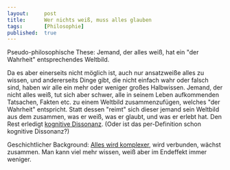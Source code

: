 ```yaml
---
layout: 	post
title: 		Wer nichts weiß, muss alles glauben
tags: 		[Philosophie]
published: 	true
---
```


Pseudo-philosophische These: Jemand, der alles weiß, hat ein "der Wahrheit" entsprechendes Weltbild. 

Da es aber einerseits nicht möglich ist, auch nur ansatzweiße alles zu wissen, und andererseits Dinge gibt, die nicht einfach wahr oder falsch sind, haben wir alle ein mehr oder weniger großes Halbwissen. Jemand, der nicht alles weiß, tut sich aber schwer, alle in seinem Leben aufkommenden Tatsachen, Fakten etc. zu einem Weltbild zusammenzufügen, welches "der Wahrheit" entspricht. Statt dessen "reimt" sich dieser jemand sein Weltbild aus dem zusammen, was er weiß, was er glaubt, und was er erlebt hat. Den Rest erledigt [kognitive Dissonanz](http://de.wikipedia.org/wiki/Kognitive_Dissonanz). (Oder ist das per-Definition schon kognitive Dissonanz?)

Geschichtlicher Background: [Alles wird komplexer](http://www.ted.com/talks/david_christian_big_history.html), wird verbunden, wächst zusammen. Man kann viel mehr wissen, weiß aber im Endeffekt immer weniger.